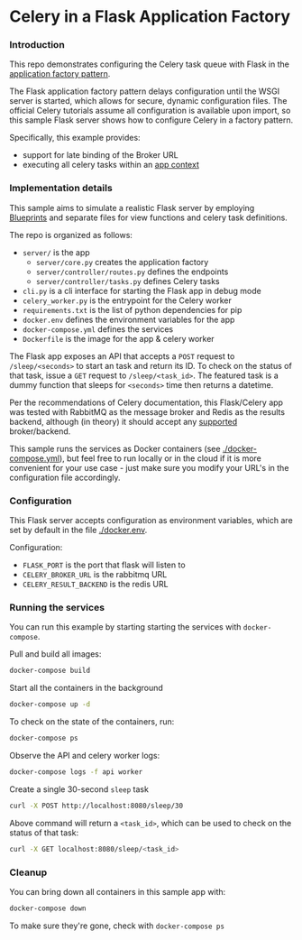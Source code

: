 # Celery in a Flask Application Factory

### Introduction

This repo demonstrates configuring the Celery task queue with Flask in the [application factory pattern](http://flask.pocoo.org/docs/0.12/patterns/appfactories/).


The Flask application factory pattern delays configuration until the WSGI server is started, which allows for secure, dynamic configuration files. The official Celery tutorials assume all configuration is available upon import, so this sample Flask server shows how to configure Celery in a factory pattern.

Specifically, this example provides:
- support for late binding of the Broker URL
- executing all celery tasks within an [app context](http://flask.pocoo.org/docs/0.12/patterns/celery/#configuring-celery)

### Implementation details

This sample aims to simulate a realistic Flask server by employing [Blueprints](http://flask.pocoo.org/docs/0.12/blueprints/) and separate files for view functions and celery task definitions.

The repo is organized as follows:
- `server/` is the app
  - `server/core.py` creates the application factory
  - `server/controller/routes.py` defines the endpoints
  - `server/controller/tasks.py` defines Celery tasks
- `cli.py` is a cli interface for starting the Flask app in debug mode
- `celery_worker.py` is the entrypoint for the Celery worker
- `requirements.txt` is the list of python dependencies for pip
- `docker.env` defines the environment variables for the app
- `docker-compose.yml` defines the services
- `Dockerfile` is the image for the app & celery worker

The Flask app exposes an API that accepts a `POST` request to `/sleep/<seconds>` to start an task and return its ID. To check on the status of that task, issue a `GET` request to `/sleep/<task_id>`. The featured task is a dummy function that sleeps for `<seconds>` time then returns a datetime.

Per the recommendations of Celery documentation, this Flask/Celery app was tested with RabbitMQ as the message broker and Redis as the results backend, although (in theory) it should accept any [supported](http://docs.celeryproject.org/en/latest/getting-started/brokers/index.html#broker-overview) broker/backend.

This sample runs the services as Docker containers (see [./docker-compose.yml](./docker-compose.yml)), but feel free to run locally or in the cloud if it is more convenient for your use case - just make sure you modify your URL's in the configuration file accordingly.

### Configuration

This Flask server accepts configuration as environment variables, which are set by default in the file [./docker.env](./docker.env).

Configuration:
- `FLASK_PORT` is the port that flask will listen to
- `CELERY_BROKER_URL` is the rabbitmq URL
- `CELERY_RESULT_BACKEND` is the redis URL

### Running the services

You can run this example by starting starting the services with `docker-compose`.

Pull and build all images:
```sh
docker-compose build
```

Start all the containers in the background
```sh
docker-compose up -d
```

To check on the state of the containers, run:
```sh
docker-compose ps
```

Observe the API and celery worker logs:
```sh
docker-compose logs -f api worker
```

Create a single 30-second `sleep` task
```sh
curl -X POST http://localhost:8080/sleep/30
```

Above command will return a `<task_id>`, which can be used to check on the status of that task:
```sh
curl -X GET localhost:8080/sleep/<task_id>
```

### Cleanup

You can bring down all containers in this sample app with:
```sh
docker-compose down
```

To make sure they're gone, check with `docker-compose ps`
